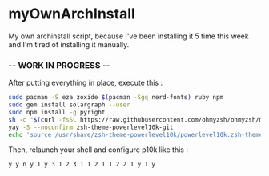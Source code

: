 # myOwnArchInstall
My own archinstall script, because I've been installing it 5 time this week and I'm tired of installing it manually.

### -- WORK IN PROGRESS --
After putting everything in place, execute this :
```sh
sudo pacman -S eza zoxide $(pacman -Sgq nerd-fonts) ruby npm
sudo gem install solargraph --user
sudo npm install -g pyright
sh -c "$(curl -fsSL https://raw.githubusercontent.com/ohmyzsh/ohmyzsh/master/tools/install.sh)"
yay -S --noconfirm zsh-theme-powerlevel10k-git
echo 'source /usr/share/zsh-theme-powerlevel10k/powerlevel10k.zsh-theme' >>~/.zshrc
```
Then, relaunch your shell and configure p10k like this :
```txt
y y n y 1 y 3 1 2 3 1 1 2 1 1 2 2 1 y 1 y
```
